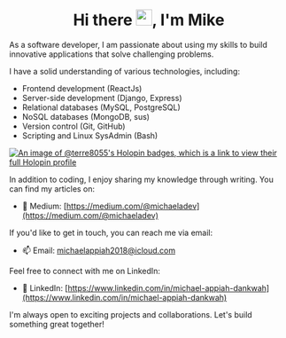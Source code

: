 <h1 align="center"> Hi there <img src="https://github.com/TheDudeThatCode/TheDudeThatCode/blob/master/Assets/Hi.gif" width="29px">, I'm Mike</h1>

<p>As a software developer, I am passionate about using my skills to build innovative applications that solve challenging problems.</p>

<p>I have a solid understanding of various technologies, including:</p>

<ul>
  <li>Frontend development (ReactJs)</li>
  <li>Server-side development (Django, Express)</li>
  <li>Relational databases (MySQL, PostgreSQL)</li>
  <li>NoSQL databases (MongoDB, sus)</li>
  <li>Version control (Git, GitHub)</li>
  <li>Scripting and Linux SysAdmin (Bash)</li>
</ul>

[![An image of @terre8055's Holopin badges, which is a link to view their full Holopin profile](https://holopin.me/terre8055)](https://holopin.io/@terre8055)

<p>In addition to coding, I enjoy sharing my knowledge through writing. You can find my articles on:</p>

- 📝 Medium: [https://medium.com/@michaeladev](https://medium.com/@michaeladev)

<p>If you'd like to get in touch, you can reach me via email:</p>

- 📫 Email: michaelappiah2018@icloud.com

<p>Feel free to connect with me on LinkedIn:</p>

- 💼 LinkedIn: [https://www.linkedin.com/in/michael-appiah-dankwah](https://www.linkedin.com/in/michael-appiah-dankwah)

<p>I'm always open to exciting projects and collaborations. Let's build something great together!</p>

